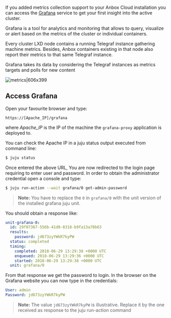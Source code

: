 If you added metrics collection support to your Anbox Cloud installation you can access the [Grafana](https://grafana.com/) service to get your first insight into the active cluster.

Grafana is a tool for analytics and monitoring that allows to query, visualize or alert based on the metrics  of the cluster or individual containers.

Every cluster LXD node contains a running Telegraf instance gathering machine metrics.
Besides, Anbox containers existing in that node also report their metrics to that same Telegraf instance.
 
Grafana takes its data by considering the Telegraf instances as metrics targets and polls for new content

![metrics|606x399](upload://36fg3QjJ4FUy6RWm79aa45pl63q.png) 

## Access Grafana

Open your favourite browser and type:

```
https://[Apache_IP]/grafana
```

where _Apache_IP_ is the IP of the machine the `grafana-proxy` application is deployed to.

You can check the Apache IP in a juju status output executed from command line:

```bash
$ juju status
```

Once entered the above URL, You are now redirected to the login page requiring to enter user and password. In order to obtain the administrator credential open a console and type:

```bash
$ juju run-action --wait grafana/0 get-admin-password
```

> **Note:** You have to replace the `0` in `grafana/0` with the unit version of the installed grafana juju unit.

You should obtain a response like:

```yaml
unit-grafana-0:
  id: 29f07367-556b-41d0-8318-b9fa13a78b63
  results:
    password: jd673zyYWkR7kyPW
  status: completed
  timing:
    completed: 2018-06-29 13:29:38 +0000 UTC
    enqueued: 2018-06-29 13:29:36 +0000 UTC
    started: 2018-06-29 13:29:38 +0000 UTC
  unit: grafana/0
```

From that response we get the password to login. In the browser on the Grafana website you can now type in the credentials:

```yaml
User: admin
Password: jd673zyYWkR7kyPW
```

> **Note:**	The value `jd673zyYWkR7kyPW` is illustrative. Replace it by the one received as response
	to the juju run-action command
    
